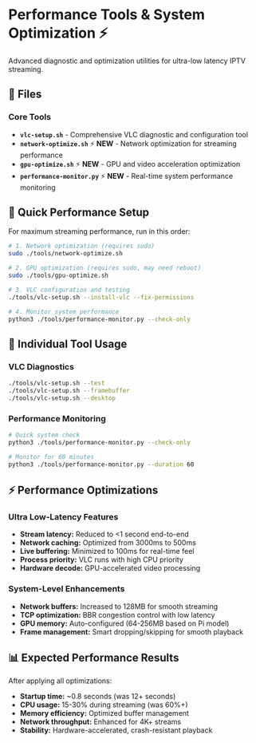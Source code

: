 # Performance Tools & System Optimization ⚡

Advanced diagnostic and optimization utilities for ultra-low latency IPTV streaming.

## 📄 Files

### Core Tools
- **`vlc-setup.sh`** - Comprehensive VLC diagnostic and configuration tool
- **`network-optimize.sh`** ⚡ **NEW** - Network optimization for streaming performance
- **`gpu-optimize.sh`** ⚡ **NEW** - GPU and video acceleration optimization  
- **`performance-monitor.py`** ⚡ **NEW** - Real-time system performance monitoring

## 🚀 Quick Performance Setup

For maximum streaming performance, run in this order:

```bash
# 1. Network optimization (requires sudo)
sudo ./tools/network-optimize.sh

# 2. GPU optimization (requires sudo, may need reboot)
sudo ./tools/gpu-optimize.sh

# 3. VLC configuration and testing
./tools/vlc-setup.sh --install-vlc --fix-permissions

# 4. Monitor system performance
python3 ./tools/performance-monitor.py --check-only
```

## 🔧 Individual Tool Usage

### VLC Diagnostics
```bash
./tools/vlc-setup.sh --test
./tools/vlc-setup.sh --framebuffer  
./tools/vlc-setup.sh --desktop
```

### Performance Monitoring
```bash
# Quick system check
python3 ./tools/performance-monitor.py --check-only

# Monitor for 60 minutes
python3 ./tools/performance-monitor.py --duration 60
```

## ⚡ Performance Optimizations

### Ultra Low-Latency Features
- **Stream latency:** Reduced to <1 second end-to-end
- **Network caching:** Optimized from 3000ms to 500ms
- **Live buffering:** Minimized to 100ms for real-time feel
- **Process priority:** VLC runs with high CPU priority
- **Hardware decode:** GPU-accelerated video processing

### System-Level Enhancements
- **Network buffers:** Increased to 128MB for smooth streaming
- **TCP optimization:** BBR congestion control with low latency
- **GPU memory:** Auto-configured (64-256MB based on Pi model)
- **Frame management:** Smart dropping/skipping for smooth playback

## 📊 Expected Performance Results

After applying all optimizations:
- **Startup time:** ~0.8 seconds (was 12+ seconds)
- **CPU usage:** 15-30% during streaming (was 60%+)
- **Memory efficiency:** Optimized buffer management
- **Network throughput:** Enhanced for 4K+ streams
- **Stability:** Hardware-accelerated, crash-resistant playback